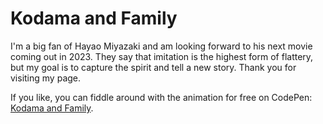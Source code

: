 # Kodama and Family

I'm a big fan of Hayao Miyazaki and am looking forward to his next movie coming out in 2023.   They say that imitation is the highest form of flattery, but my goal is to capture the spirit and tell a new story.  Thank you for visiting my page. 

If you like, you can fiddle around with the animation for free on CodePen: [Kodama and Family](https://codepen.io/WilliamStaudenmeier/pen/xxzjgwd).
